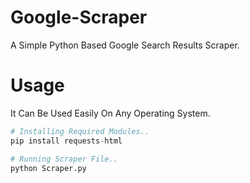 # Google-Scraper
A Simple Python Based Google Search Results Scraper.
# Usage
It Can Be Used Easily On Any Operating System.

```python
# Installing Required Modules..
pip install requests-html

# Running Scraper File..
python Scraper.py
```
